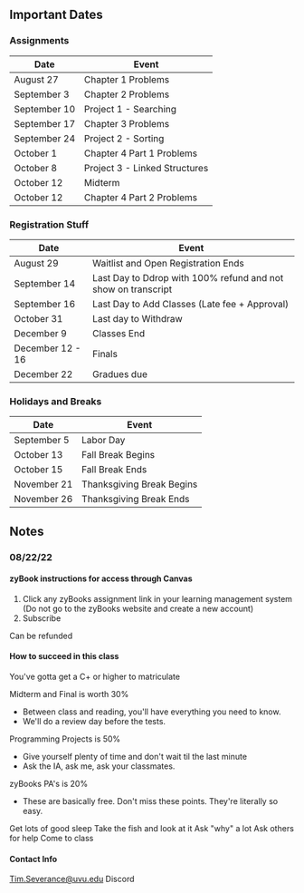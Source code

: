 ## Important Dates 
### Assignments
| Date | Event |
| --- | --- |
| August 27 | Chapter 1 Problems |
| September 3 | Chapter 2 Problems |
| September 10 | Project 1 - Searching |
| September 17 | Chapter 3 Problems |
| September 24 | Project 2 - Sorting |
| October 1 | Chapter 4 Part 1 Problems |
| October 8 | Project 3 - Linked Structures |
| October 12 | Midterm |
| October 12 | Chapter 4 Part 2 Problems |

### Registration Stuff
| Date | Event |
| --- | --- |
| August 29 | Waitlist and Open Registration Ends |
| September 14 | Last Day to Ddrop with 100% refund and not show on transcript |
| September 16 | Last Day to Add Classes (Late fee + Approval)|
| October 31 | Last day to Withdraw |
| December 9 | Classes End |
| December 12 - 16 | Finals |
| December 22 | Gradues due |


### Holidays and Breaks
| Date | Event |
| --- | --- |
| September 5 | Labor Day |
| October 13 | Fall Break Begins |
| October 15 | Fall Break Ends |
| November 21 | Thanksgiving Break Begins |
| November 26 | Thanksgiving Break Ends |


## Notes
### 08/22/22

#### zyBook instructions for access through Canvas

1. Click any zyBooks assignment link in your learning management system
(Do not go to the zyBooks website and create a new account)
2. Subscribe

Can be refunded

#### How to succeed in this class

You've gotta get a C+ or higher to matriculate

Midterm and Final is worth 30%
- Between class and reading, you'll have everything you need to know. 
- We'll do a review day before the tests.

Programming Projects is 50%
- Give yourself plenty of time and don't wait til the last minute
- Ask the IA, ask me, ask your classmates.  

zyBooks PA's is 20% 
- These are basically free. Don't miss these points. They're literally so easy.

Get lots of good sleep
Take the fish and look at it
Ask "why" a lot
Ask others for help
Come to class

#### Contact Info
Tim.Severance@uvu.edu
Discord


